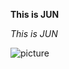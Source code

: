 **This is JUN**

_This is JUN_

![picture](https://img1.cgtrader.com/items/155369/2a7aa7a027/large/neurons-ride-import-pack-3d-model-obj-fbx.jpg)
